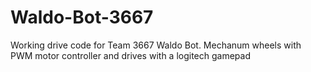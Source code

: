 # Waldo-Bot-3667
Working drive code for Team 3667 Waldo Bot.  Mechanum wheels with PWM motor controller and drives with a logitech gamepad 
